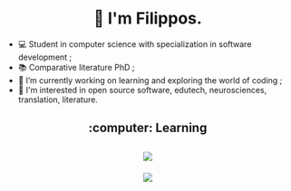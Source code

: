 <h1 align="center">👋 I'm Filippos.</h1>

* 💻 Student in computer science with specialization in software development ;
* 📚 Comparative literature PhD ;
* 🔭 I’m currently working on learning and exploring the world of coding ;
* 🧐 I'm interested in open source software, edutech, neurosciences, translation, literature.

<h2 align="center"> :computer: Learning<h2>
<p align="center">
  <a href="https://skillicons.dev">
    <img src="https://skillicons.dev/icons?i=py,java,cs,js,php,html,css,mysql,postgres,mongodb,git,debian,wordpress" />
  </a>
</p>
<p align="center">
  <a href="https://skillicons.dev">
    <img src="https://skillicons.dev/icons?i=py,java,cs,js,php,html,css,mysql,postgres,mongodb,git,debian,wordpress" />
  </a>
</p>
